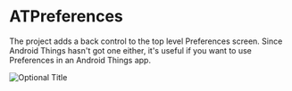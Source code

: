 # ATPreferences
The project adds a back control to the top level Preferences screen. Since Android Things hasn't got one either, it's useful if you want to use Preferences in an Android Things app.


![](/doc/device-2017-09-06-144245.png?raw=true "Optional Title")
